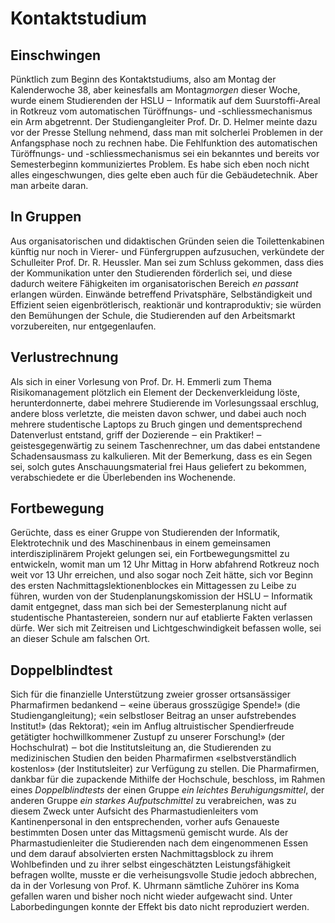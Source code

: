 # Kontaktstudium

## Einschwingen

Pünktlich zum Beginn des Kontaktstudiums, also am Montag der Kalenderwoche 38,
aber keinesfalls am Montag*morgen* dieser Woche, wurde einem Studierenden der
HSLU ‒ Informatik auf dem Suurstoffi-Areal in Rotkreuz vom automatischen
Türöffnungs- und -schliessmechanismus ein Arm abgetrennt. Der Studiengangleiter
Prof. Dr. D. Helmer meinte dazu vor der Presse Stellung nehmend, dass man mit
solcherlei Problemen in der Anfangsphase noch zu rechnen habe. Die Fehlfunktion
des automatischen Türöffnungs- und -schliessmechanismus sei ein bekanntes und
bereits vor Semesterbeginn kommuniziertes Problem. Es habe sich eben noch nicht
alles eingeschwungen, dies gelte eben auch für die Gebäudetechnik. Aber man
arbeite daran.

## In Gruppen

Aus organisatorischen und didaktischen Gründen seien die Toilettenkabinen
künftig nur noch in Vierer- und Fünfergruppen aufzusuchen, verkündete der
Schulleiter Prof. Dr. R. Heussler. Man sei zum Schluss gekommen, dass dies der
Kommunikation unter den Studierenden förderlich sei, und diese dadurch weitere
Fähigkeiten im organisatorischen Bereich _en passant_ erlangen würden. Einwände
betreffend Privatsphäre, Selbständigkeit und Effizient seien eigenbrötlerisch,
reaktionär und kontraproduktiv; sie würden den Bemühungen der Schule, die
Studierenden auf den Arbeitsmarkt vorzubereiten, nur entgegenlaufen.

## Verlustrechnung

Als sich in einer Vorlesung von Prof. Dr. H. Emmerli zum Thema Risikomanagement
plötzlich ein Element der Deckenverkleidung löste, herunterdonnerte, dabei
mehrere Studierende im Vorlesungssaal erschlug, andere bloss verletzte, die
meisten davon schwer, und dabei auch noch mehrere studentische Laptops zu Bruch
gingen und dementsprechend Datenverlust entstand, griff der Dozierende ‒ ein
Praktiker! ‒ geistesgegenwärtig zu seinem Taschenrechner, um das dabei
entstandene Schadensausmass zu kalkulieren. Mit der Bemerkung, dass es ein Segen
sei, solch gutes Anschauungsmaterial frei Haus geliefert zu bekommen,
verabschiedete er die Überlebenden ins Wochenende.

## Fortbewegung

Gerüchte, dass es einer Gruppe von Studierenden der Informatik, Elektrotechnik
und des Maschinenbaus in einem gemeinsamen interdisziplinärem Projekt gelungen
sei, ein Fortbewegungsmittel zu entwickeln, womit man um 12 Uhr Mittag in Horw
abfahrend Rotkreuz noch weit vor 13 Uhr erreichen, und also sogar noch Zeit
hätte, sich vor Beginn des ersten Nachmittagslektionenblockes ein Mittagessen zu
Leibe zu führen, wurden von der Studenplanungskomission der HSLU ‒ Informatik
damit entgegnet, dass man sich bei der Semesterplanung nicht auf studentische
Phantastereien, sondern nur auf etablierte Fakten verlassen dürfe. Wer sich mit
Zeitreisen und Lichtgeschwindigkeit befassen wolle, sei an dieser Schule
am falschen Ort.

## Doppelblindtest

Sich für die finanzielle Unterstützung zweier grosser ortsansässiger
Pharmafirmen bedankend ‒ «eine überaus grosszügige Spende!» (die
Studiengangleitung); «ein selbstloser Beitrag an unser aufstrebendes Institut!»
(das Rektorat); «ein im Anflug altruistischer Spendierfreude getätigter
hochwillkommener Zustupf zu unserer Forschung!» (der Hochschulrat) ‒ bot die
Institutsleitung an, die Studierenden zu medizinischen Studien den beiden
Pharmafirmen «selbstverständlich kostenlos» (der Institutsleiter) zur Verfügung
zu stellen. Die Pharmafirmen, dankbar für die zupackende Mithilfe der
Hochschule, beschloss, im Rahmen eines _Doppelblindtests_ der einen Gruppe _ein
leichtes Beruhigungsmittel_, der anderen Gruppe _ein starkes Aufputschmittel_ zu
verabreichen, was zu diesem Zweck unter Aufsicht des Pharmastudienleiters vom
Kantinenpersonal in den entsprechenden, vorher aufs Genaueste bestimmten Dosen
unter das Mittagsmenü gemischt wurde. Als der Pharmastudienleiter die
Studierenden nach dem eingenommenen Essen und dem darauf absolvierten ersten
Nachmittagsblock zu ihrem Wohlbefinden und zu ihrer selbst eingeschätzten
Leistungsfähigkeit befragen wollte, musste er die verheisungsvolle Studie jedoch
abbrechen, da in der Vorlesung von Prof. K.  Uhrmann sämtliche Zuhörer ins Koma
gefallen waren und bisher noch nicht wieder aufgewacht sind. Unter
Laborbedingungen konnte der Effekt bis dato nicht reproduziert werden.

